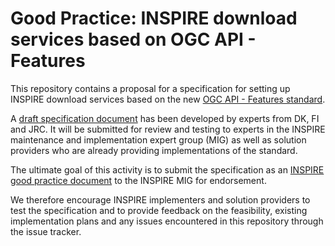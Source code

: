 # Good Practice: INSPIRE download services based on OGC API - Features

This repository contains a proposal for a specification for setting up INSPIRE download services based on the new [OGC API - Features standard](https://www.opengeospatial.org/standards/ogcapi-features).

A [draft specification document](/spec/oapif-inspire-download.md) has been developed by experts from DK, FI and JRC. It will be submitted for review and testing to experts in the INSPIRE maintenance and implementation expert group (MIG) as well as solution providers who are already providing implementations of the standard. 

The ultimate goal of this activity is to submit the specification as an [INSPIRE good practice document](https://inspire.ec.europa.eu/portfolio/good-practice-library) to the INSPIRE MIG for endorsement. 

We therefore encourage INSPIRE implementers and solution providers to test the specification and to provide feedback on the feasibility, existing implementation plans and any issues encountered in this repository through the issue tracker.
